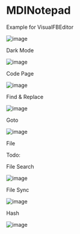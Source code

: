 # MDINotepad
Example for VisualFBEditor

![image](https://user-images.githubusercontent.com/35757455/189488892-7fb02ee7-c8b9-48ec-82d9-1da2896ada31.png)

Dark Mode

![image](https://user-images.githubusercontent.com/35757455/189488929-5c107196-dd91-44e6-8804-3222f31205f0.png)

Code Page

![image](https://user-images.githubusercontent.com/35757455/189489019-317f99a6-efae-4100-bf3f-1d87aebd4311.png)

Find & Replace

![image](https://user-images.githubusercontent.com/35757455/189488945-a7c6dae1-88b8-4391-b73f-bfa929e9bfb8.png)

Goto

![image](https://user-images.githubusercontent.com/35757455/189488957-90a783b1-20bb-4120-a547-c681665dad37.png)

File

Todo:

File Search

![image](https://user-images.githubusercontent.com/35757455/189489280-3a9e4251-cddd-47a2-ba92-28200c91c3f1.png)

File Sync

![image](https://user-images.githubusercontent.com/35757455/189489195-e86c6e28-5aba-4d7c-b761-45c3ad309f36.png)

Hash

![image](https://user-images.githubusercontent.com/35757455/189489240-f99cbf04-6fce-455f-a98d-e0de173822f1.png)
